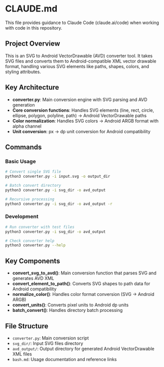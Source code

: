 # CLAUDE.md

This file provides guidance to Claude Code (claude.ai/code) when working with code in this repository.

## Project Overview

This is an SVG to Android VectorDrawable (AVD) converter tool. It takes SVG files and converts them to Android-compatible XML vector drawable format, handling various SVG elements like paths, shapes, colors, and styling attributes.

## Key Architecture

- **converter.py**: Main conversion engine with SVG parsing and AVD generation
- **Core conversion functions**: Handles SVG elements (line, rect, circle, ellipse, polygon, polyline, path) → Android VectorDrawable paths
- **Color normalization**: Handles SVG colors → Android ARGB format with alpha channel
- **Unit conversion**: px → dp unit conversion for Android compatibility

## Commands

### Basic Usage
```bash
# Convert single SVG file
python3 converter.py -i input.svg -o output_dir

# Batch convert directory
python3 converter.py -i svg_dir -o avd_output

# Recursive processing
python3 converter.py -i svg_dir -o avd_output -r
```

### Development
```bash
# Run converter with test files
python3 converter.py -i svg_dir -o avd_output

# Check converter help
python3 converter.py --help
```

## Key Components

- **convert_svg_to_avd()**: Main conversion function that parses SVG and generates AVD XML
- **convert_element_to_path()**: Converts SVG shapes to path data for Android compatibility
- **normalize_color()**: Handles color format conversion (SVG → Android ARGB)
- **convert_units()**: Converts pixel units to Android dp units
- **batch_convert()**: Handles directory batch processing

## File Structure
- `converter.py`: Main conversion script
- `svg_dir/`: Input SVG files directory
- `avd_output/`: Output directory for generated Android VectorDrawable XML files
- `bash.md`: Usage documentation and reference links